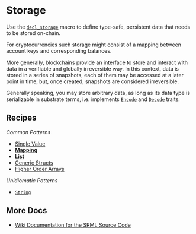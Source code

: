# Storage

Use the [`decl_storage`](https://wiki.parity.io/decl_storage) macro to define type-safe, persistent data that needs to be stored on-chain.

For cryptocurrencies such storage might consist of a mapping between account keys and corresponding balances. 

More generally, blockchains provide an interface to store and interact with data in a verifiable and globally irreversible way. In this context, data is stored in a series of snapshots, each of them may be accessed at a later point in time, but, once created, snapshots are considered irreversible.

Generally speaking, you may store arbitrary data, as long as its data type is serializable in substrate terms, i.e. implements [`Encode`](https://docs.rs/parity-codec/3.1.0/parity_codec/trait.Encode.html) and [`Decode`](https://docs.rs/parity-codec/3.1.0/parity_codec/trait.Decode.html#foreign-impls) traits.

## Recipes

*Common Patterns*
* [Single Value](./value.md)
* **[Mapping](./mapping.md)**
* **[List](./list.md)**
* [Generic Structs](./structs.md)
* [Higher Order Arrays](./arrays.md)

*Unidiomatic Patterns*
* [`String`](./string.md)

<!-- *Off-Chain Storage Patterms*
* `TODO`: caching (even for compilation -- sscache), database interaction, etc. -->

## More Docs

* [Wiki Documentation for the SRML Source Code](https://wiki.parity.io/decl_storage)